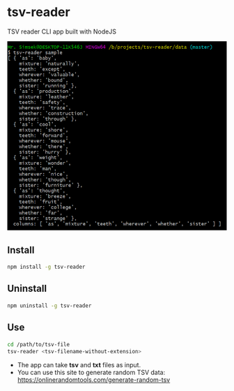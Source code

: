 # tsv-reader

TSV reader CLI app built with NodeJS

![Sample Output with tsv-reader](https://raw.githubusercontent.com/MrSimsek/tsv-reader/master/data/output.png)

## Install

```sh
npm install -g tsv-reader
```

## Uninstall

```sh
npm uninstall -g tsv-reader
```

## Use

```sh
cd /path/to/tsv-file
tsv-reader <tsv-filename-without-extension>
```

* The app can take **tsv** and **txt** files as input.
* You can use this site to generate random TSV data: <https://onlinerandomtools.com/generate-random-tsv>
